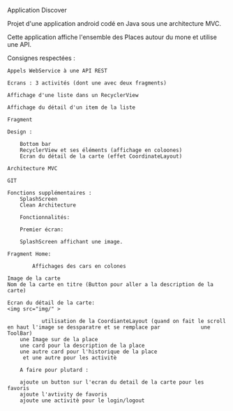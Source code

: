 Application Discover

Projet d'une application android codé en Java sous une architecture MVC.

Cette application affiche l'ensemble des Places autour du mone et utilise une API.

Consignes respectées :


    Appels WebService à une API REST

    Ecrans : 3 activités (dont une avec deux fragments)

    Affichage d'une liste dans un RecyclerView

    Affichage du détail d'un item de la liste

    Fragment

    Design :
				
        Bottom bar
        RecyclerView et ses éléments (affichage en coloones)
        Ecran du détail de la carte (effet CoordinateLayout)

    Architecture MVC

    GIT

    Fonctions supplémentaires :
        SplashScreen
        Clean Architecture
        
		Fonctionnalités:
		
		Premier écran:
		
		SplashScreen affichant une image.
		
	Fragment Home:
	
			Affichages des cars en colones 
			
    Image de la carte
    Nom de la carte en titre (Button pour aller a la description de la carte)
   
    Ecran du détail de la carte: 
    <img src="img/" >
				
               utilisation de la CoordianteLayout (quand on fait le scroll en haut l'image se dessparatre et se remplace par 		     une ToolBar)
		une Image sur de la place 
		une card pour la description de la place 
		une autre card pour l'historique de la place
		 et une autre pour les activitè
				
		A faire pour plutard :
		
		ajoute un button sur l'ecran du detail de la carte pour les favoris 
		ajoute l'avtivity de favoris
		ajoute une activitè pour le login/logout 
		
		
